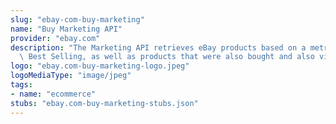 ```yaml
---
slug: "ebay-com-buy-marketing"
name: "Buy Marketing API"
provider: "ebay.com"
description: "The Marketing API retrieves eBay products based on a metric, such as\
  \ Best Selling, as well as products that were also bought and also viewed."
logo: "ebay.com-buy-marketing-logo.jpeg"
logoMediaType: "image/jpeg"
tags:
- name: "ecommerce"
stubs: "ebay.com-buy-marketing-stubs.json"
---
```

